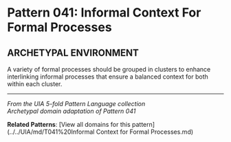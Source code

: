 # Pattern 041: Informal Context For Formal Processes

## ARCHETYPAL ENVIRONMENT

A variety of formal processes should be grouped in clusters to enhance interlinking informal processes that ensure a balanced context for both within each cluster.

---

*From the UIA 5-fold Pattern Language collection*  
*Archetypal domain adaptation of Pattern 041*

**Related Patterns**: [View all domains for this pattern](../../UIA/md/T041%20Informal Context for Formal Processes.md)
